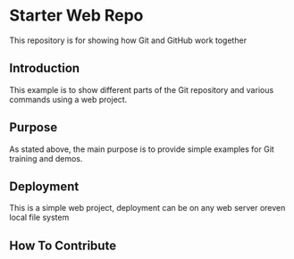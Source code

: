 # Starter Web Repo

This repository is for showing how Git and GitHub work together
## Introduction
This example is to show different parts of the Git repository and various commands using a web project.
## Purpose
As stated above, the main purpose is to provide simple examples for Git training and demos.

## Deployment
This is a simple web project, deployment can be on any web server oreven local file system
## How To Contribute